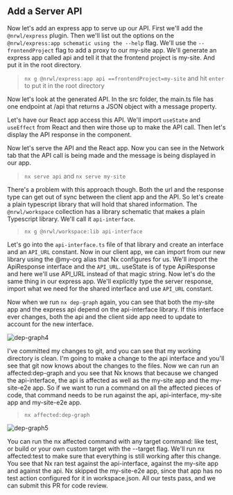 ## Add a Server API
Now let's add an express app to serve up our API. First we'll add the `@nrwl/express` plugin. Then we'll list out the options on the `@nrwl/express:app schematic using the --help` flag. We'll use the `--frontendProject` flag to add a proxy to our my-site app. We'll generate an express app called api and tell it that the frontend project is my-site. And put it in the root directory.

> `nx g @nrwl/express:app api ==frontendProject=my-site` and hit `enter` to put it in the root directory

Now let's look at the generated API. In the src folder, the main.ts file has one endpoint at /api that returns a JSON object with a message property.



Let's have our React app access this API. We'll import `useState` and `useEffect` from React and then wire those up to make the API call. Then let's display the API response in the component.



Now let's serve the API and the React app. Now you can see in the Network tab that the API call is being made and the message is being displayed in our app.

> `nx serve api` and `nx serve my-site`

There's a problem with this approach though. Both the url and the response type can get out of sync between the client app and the API. So let's create a plain typescript library that will hold that shared information. The `@nrwl/workspace` collection has a library schematic that makes a plain Typescript library. We'll call it `api-interface`.

> `nx g @nrwl/workspace:lib api-interface`

Let's go into the `api-interface.ts` file of that library and create an interface and an `API_URL` constant. Now in our client app, we can import from our new library using the @my-org alias that Nx configures for us. We'll import the ApiResponse interface and the `API_URL`. useState is of type ApiResponse and here we'll use API_URL instead of that magic string. Now let's do the same thing in our express app. We'll explicitly type the server response, import what we need for the shared interface and use `API_URL` constant.



Now when we run `nx dep-graph` again, you can see that both the my-site app and the express api depend on the api-interface library. If this interface ever changes, both the api and the client side app need to update to account for the new interface.

![dep-graph4](https://i.ibb.co/7r6QhXx/dep-graph4.png)

I've committed my changes to git, and you can see that my working directory is clean. I'm going to make a change to the api interface and you'll see that git now knows about the changes to the files. Now we can run an affected:dep-graph and you see that Nx knows that because we changed the api-interface, the api is affected as well as the my-site app and the my-site-e2e app. So if we want to run a command on all the affected pieces of code, that command needs to be run against the api, api-interface, my-site app and my-site-e2e app.

> `nx affected:dep-graph`

![dep-graph5](https://i.ibb.co/2hrYx2f/dep-graph-5.png)

You can run the nx affected command with any target command: like test, or build or your own custom target with the --target flag. We'll run nx affected:test to make sure that everything is still working after this change. You see that Nx ran test against the api-interface, against the my-site app and against the api. Nx skipped the my-site-e2e app, since that app has no test action configured for it in workspace.json. All our tests pass, and we can submit this PR for code review.